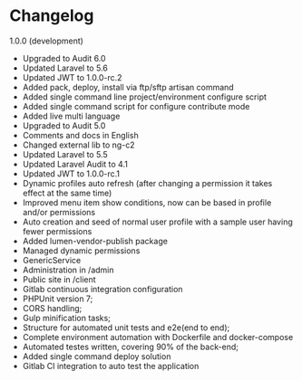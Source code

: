 # Changelog #

1.0.0 (development)

- Upgraded to Audit 6.0
- Updated Laravel to 5.6
- Updated JWT to 1.0.0-rc.2
- Added pack, deploy, install via ftp/sftp artisan command
- Added single command line project/environment configure script
- Added single command script for configure contribute mode
- Added live multi language
- Upgraded to Audit 5.0
- Comments and docs in English
- Changed external lib to ng-c2
- Updated Laravel to 5.5
- Updated Laravel Audit to 4.1
- Updated JWT to 1.0.0-rc.1
- Dynamic profiles auto refresh (after changing a permission it takes effect at the same time)
- Improved menu item show conditions, now can be based in profile and/or permissions
- Auto creation and seed of normal user profile with a sample user having fewer permissions
- Added lumen-vendor-publish package
- Managed dynamic permissions
- GenericService
- Administration in /admin
- Public site in /client
- Gitlab continuous integration configuration
- PHPUnit version 7;
- CORS handling;
- Gulp minification tasks;
- Structure for automated unit tests and e2e(end to end);
- Complete environment automation with Dockerfile and docker-compose
- Automated testes written, covering 90% of the back-end;
- Added single command deploy solution
- Gitlab CI integration to auto test the application
